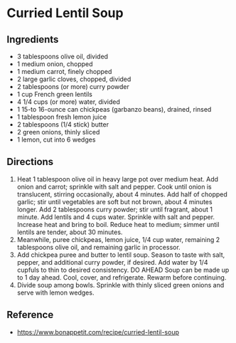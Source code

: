 # Curried Lentil Soup

## Ingredients
* 3 tablespoons olive oil, divided
* 1 medium onion, chopped
* 1 medium carrot, finely chopped
* 2 large garlic cloves, chopped, divided
* 2 tablespoons (or more) curry powder
* 1 cup French green lentils
* 4 1/4 cups (or more) water, divided
* 1 15-to 16-ounce can chickpeas (garbanzo beans), drained, rinsed
* 1 tablespoon fresh lemon juice
* 2 tablespoons (1/4 stick) butter
* 2 green onions, thinly sliced
* 1 lemon, cut into 6 wedges

## Directions
1. Heat 1 tablespoon olive oil in heavy large pot over medium heat. Add onion and carrot; sprinkle with salt and pepper. Cook until onion is translucent, stirring occasionally, about 4 minutes. Add half of chopped garlic; stir until vegetables are soft but not brown, about 4 minutes longer. Add 2 tablespoons curry powder; stir until fragrant, about 1 minute. Add lentils and 4 cups water. Sprinkle with salt and pepper. Increase heat and bring to boil. Reduce heat to medium; simmer until lentils are tender, about 30 minutes.
2. Meanwhile, puree chickpeas, lemon juice, 1/4 cup water, remaining 2 tablespoons olive oil, and remaining garlic in processor.
3. Add chickpea puree and butter to lentil soup. Season to taste with salt, pepper, and additional curry powder, if desired. Add water by 1/4 cupfuls to thin to desired consistency. DO AHEAD Soup can be made up to 1 day ahead. Cool, cover, and refrigerate. Rewarm before continuing.
4. Divide soup among bowls. Sprinkle with thinly sliced green onions and serve with lemon wedges.

## Reference
* <https://www.bonappetit.com/recipe/curried-lentil-soup>